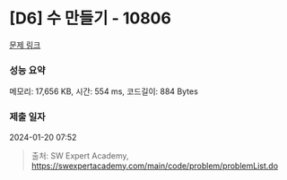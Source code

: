 # [D6] 수 만들기 - 10806 

[문제 링크](https://swexpertacademy.com/main/code/problem/problemDetail.do?contestProbId=AXTC4piqD_IDFASe) 

### 성능 요약

메모리: 17,656 KB, 시간: 554 ms, 코드길이: 884 Bytes

### 제출 일자

2024-01-20 07:52



> 출처: SW Expert Academy, https://swexpertacademy.com/main/code/problem/problemList.do